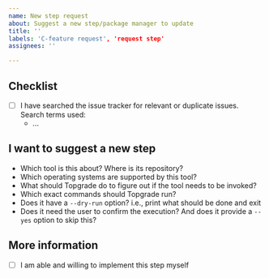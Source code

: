 ```yaml
---
name: New step request
about: Suggest a new step/package manager to update
title: ''
labels: 'C-feature request', 'request step'
assignees: ''

---
```


## Checklist

- [ ] I have searched the issue tracker for relevant or duplicate issues. Search terms used:
    - ...

## I want to suggest a new step

* Which tool is this about? Where is its repository?
* Which operating systems are supported by this tool?
* What should Topgrade do to figure out if the tool needs to be invoked?
* Which exact commands should Topgrade run?
* Does it have a `--dry-run` option? i.e., print what should be done and exit
* Does it need the user to confirm the execution? And does it provide a `--yes`
  option to skip this?

## More information

<!-- Assuming that someone else implements the step,
please state if you know how to test it from a side branch of Topgrade. -->

- [ ] I am able and willing to implement this step myself
